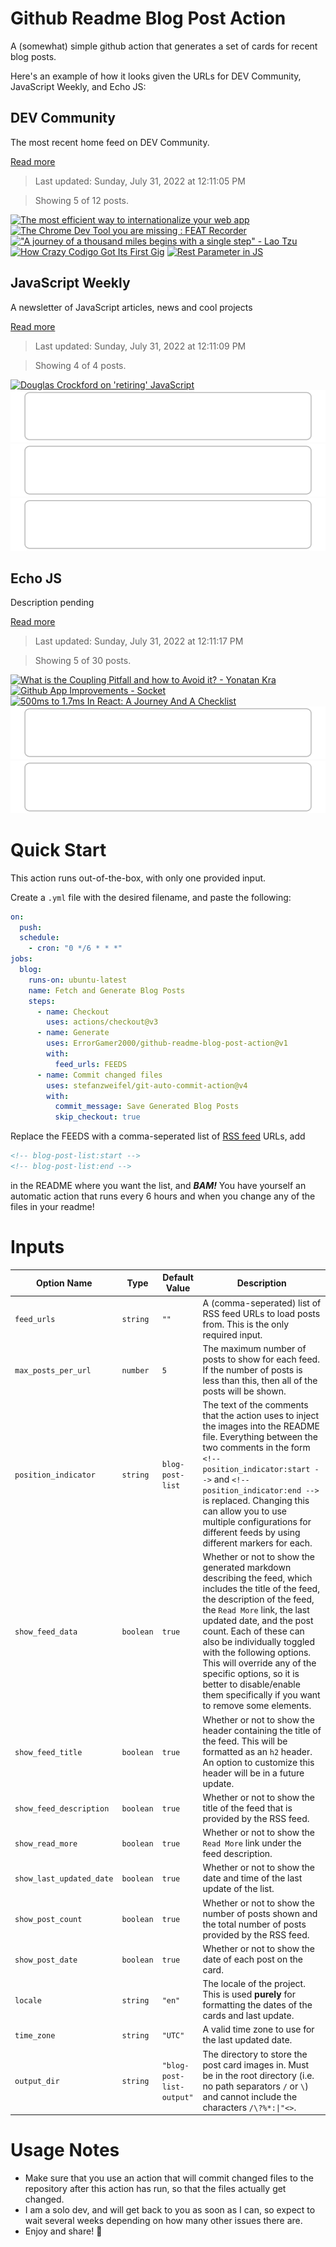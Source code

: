 # Github Readme Blog Post Action

A (somewhat) simple github action that generates a set of cards for recent blog posts.

Here's an example of how it looks given the URLs for DEV Community, JavaScript Weekly, and Echo JS:

<!-- post-list:start -->
## DEV Community

The most recent home feed on DEV Community.

[Read more](https://dev.to)
> Last updated: Sunday, July 31, 2022 at 12:11:05 PM

> Showing 5 of 12 posts.

[![The most efficient way to internationalize your web app](https://raw.githubusercontent.com/ErrorGamer2000/github-readme-blog-post-action/main/generated_files/DEV_Community/The_most_efficient_way_to_internationalize_your_web_app.svg)](https://dev.to/itsrakesh/the-most-efficient-way-to-internationalize-your-web-app-e6d)
[![The Chrome Dev Tool you are missing : FEAT Recorder](https://raw.githubusercontent.com/ErrorGamer2000/github-readme-blog-post-action/main/generated_files/DEV_Community/The_Chrome_Dev_Tool_you_are_missing___FEAT_Recorder.svg)](https://dev.to/shrihari/the-chrome-dev-tool-you-are-missing-feat-recorder-4ao5)
[!["A journey of a thousand miles begins with a single step" - Lao Tzu](https://raw.githubusercontent.com/ErrorGamer2000/github-readme-blog-post-action/main/generated_files/DEV_Community/_A_journey_of_a_thousand_miles_begins_with_a_single_step__-_Lao_Tzu.svg)](https://dev.to/princenwaonicha/a-journey-of-a-thousand-miles-begins-with-a-single-step-lao-tzu-3bla)
[![How Crazy Codigo Got Its First Gig](https://raw.githubusercontent.com/ErrorGamer2000/github-readme-blog-post-action/main/generated_files/DEV_Community/How_Crazy_Codigo_Got_Its_First_Gig.svg)](https://dev.to/crazycodigo/how-crazy-codigo-got-its-first-gig-2j6i)
[![Rest Parameter in JS](https://raw.githubusercontent.com/ErrorGamer2000/github-readme-blog-post-action/main/generated_files/DEV_Community/Rest_Parameter_in_JS.svg)](https://dev.to/shubhamtiwari909/rest-parameter-in-js-4jdn)


## JavaScript Weekly

A newsletter of JavaScript articles, news and cool projects

[Read more](https://javascriptweekly.com/)
> Last updated: Sunday, July 31, 2022 at 12:11:09 PM

> Showing 4 of 4 posts.

[![Douglas Crockford on 'retiring' JavaScript](https://raw.githubusercontent.com/ErrorGamer2000/github-readme-blog-post-action/main/generated_files/JavaScript_Weekly/Douglas_Crockford_on_'retiring'_JavaScript.svg)](https://javascriptweekly.com/issues/600)
[![Common JavaScript issues developers face](https://raw.githubusercontent.com/ErrorGamer2000/github-readme-blog-post-action/main/generated_files/JavaScript_Weekly/Common_JavaScript_issues_developers_face.svg)](https://javascriptweekly.com/issues/599)
[![Vite 3, or in French: quick, quick, quick.](https://raw.githubusercontent.com/ErrorGamer2000/github-readme-blog-post-action/main/generated_files/JavaScript_Weekly/Vite_3__or_in_French__quick__quick__quick..svg)](https://javascriptweekly.com/issues/598)
[![An all-in-Bun JavaScript runtime.](https://raw.githubusercontent.com/ErrorGamer2000/github-readme-blog-post-action/main/generated_files/JavaScript_Weekly/An_all-in-Bun_JavaScript_runtime..svg)](https://javascriptweekly.com/issues/597)


## Echo JS

Description pending

[Read more](
http://www.echojs.com
)
> Last updated: Sunday, July 31, 2022 at 12:11:17 PM

> Showing 5 of 30 posts.

[![What is the Coupling Pitfall and how to Avoid it? - Yonatan Kra](https://raw.githubusercontent.com/ErrorGamer2000/github-readme-blog-post-action/main/generated_files/_Echo_JS_/What_is_the_Coupling_Pitfall_and_how_to_Avoid_it__-_Yonatan_Kra.svg)](https://yonatankra.com/what-is-the-coupling-pitfall-and-how-to-avoid-it/)
[![Github App Improvements - Socket](https://raw.githubusercontent.com/ErrorGamer2000/github-readme-blog-post-action/main/generated_files/_Echo_JS_/Github_App_Improvements_-_Socket.svg)](https://socket.dev/blog/github-app-improvements)
[![500ms to 1.7ms In React: A Journey And A Checklist](https://raw.githubusercontent.com/ErrorGamer2000/github-readme-blog-post-action/main/generated_files/_Echo_JS_/500ms_to_1.7ms_In_React__A_Journey_And_A_Checklist.svg)](
https://orizens.com/blog/500ms-to-1-7ms-in-react-a-journey-and-a%20checklist/
)
[![NX: Integration testing Apollo GraphQL and MongoDB Mongoose with Jest ](https://raw.githubusercontent.com/ErrorGamer2000/github-readme-blog-post-action/main/generated_files/_Echo_JS_/NX__Integration_testing_Apollo_GraphQL_and_MongoDB_Mongoose_with_Jest_.svg)](https://creotip.io/posts/nx-testing-apollo-server-mongodb-mongoose)
[![@gauravnumber/move](https://raw.githubusercontent.com/ErrorGamer2000/github-readme-blog-post-action/main/generated_files/_Echo_JS_/@gauravnumber_move.svg)](https://www.npmjs.com/package/@gauravnumber/move)


<!-- post-list:end -->

# Quick Start

This action runs out-of-the-box, with only one provided input.

Create a `.yml` file with the desired filename, and paste the following:

```yml
on:
  push:
  schedule:
    - cron: "0 */6 * * *"
jobs:
  blog:
    runs-on: ubuntu-latest
    name: Fetch and Generate Blog Posts
    steps:
      - name: Checkout
        uses: actions/checkout@v3
      - name: Generate
        uses: ErrorGamer2000/github-readme-blog-post-action@v1
        with:
          feed_urls: FEEDS
      - name: Commit changed files
        uses: stefanzweifel/git-auto-commit-action@v4
        with:
          commit_message: Save Generated Blog Posts
          skip_checkout: true
```

Replace the FEEDS with a comma-seperated list of [RSS feed](https://rss.com/blog/how-do-rss-feeds-work/) URLs, add

```md
<!-- blog-post-list:start -->
<!-- blog-post-list:end -->
```

in the README where you want the list, and **_BAM!_** You have yourself an automatic action that runs every 6 hours and when you change any of the files in your readme!

# Inputs

<table>
  <thead>
    <tr>
      <th>Option Name</th>
      <th>Type</th>
      <th>Default Value</th>
      <th>Description</th>
    </tr>
  </thead>
  <tbody>
    <tr>
      <td><code>feed_urls</code></td>
      <td><code>string</code></td>
      <td><code>""</code></td>
      <td>A (comma-seperated) list of RSS feed URLs to load posts from. This is the only required input.</td>
    </tr>
    <tr>
      <td><code>max_posts_per_url</code></td>
      <td><code>number</code></td>
      <td><code>5</code></td>
      <td>The maximum number of posts to show for each feed. If the number of posts is less than this, then all of the posts will be shown.</td>
    </tr>
    <tr>
      <td><code>position_indicator</code></td>
      <td><code>string</code></td>
      <td><code>blog-post-list</code></td>
      <td>The text of the comments that the action uses to inject the images into the README file. Everything between the two comments in the form <code>&lt;!-- position_indicator:start --&gt;</code> and <code>&lt;!-- position_indicator:end --&gt;</code> is replaced. Changing this can allow you to use multiple configurations for different feeds by using different markers for each.</td>
    </tr>
    <tr>
      <td><code>show_feed_data</code></td>
      <td><code>boolean</code></td>
      <td><code>true</code></td>
      <td>Whether or not to show the generated markdown describing the feed, which includes the title of the feed, the description of the feed, the <code>Read More</code> link, the last updated date, and the post count. Each of these can also be individually toggled with the following options. This will override any of the specific options, so it is better to disable/enable them specifically if you want to remove some elements.</td>
    </tr>
    <tr>
      <td><code>show_feed_title</code></td>
      <td><code>boolean</code></td>
      <td><code>true</code></td>
      <td>Whether or not to show the header containing the title of the feed. This will be formatted as an <code>h2</code> header. An option to customize this header will be in a future update.</td>
    </tr>
    <tr>
      <td><code>show_feed_description</code></td>
      <td><code>boolean</code></td>
      <td><code>true</code></td>
      <td>Whether or not to show the title of the feed that is provided by the RSS feed.</td>
    </tr>
    <tr>
      <td><code>show_read_more</code></td>
      <td><code>boolean</code></td>
      <td><code>true</code></td>
      <td>Whether or not to show the <code>Read More</code> link under the feed description.</td>
    </tr>
    <tr>
      <td><code>show_last_updated_date</code></td>
      <td><code>boolean</code></td>
      <td><code>true</code></td>
      <td>Whether or not to show the date and time of the last update of the list.</td>
    </tr>
    <tr>
      <td><code>show_post_count</code></td>
      <td><code>boolean</code></td>
      <td><code>true</code></td>
      <td>Whether or not to show the number of posts shown and the total number of posts provided by the RSS feed.</td>
    </tr>
    <tr>
      <td><code>show_post_date</code></td>
      <td><code>boolean</code></td>
      <td><code>true</code></td>
      <td>Whether or not to show the date of each post on the card.</td>
    </tr>
    <tr>
      <td><code>locale</code></td>
      <td><code>string</code></td>
      <td><code>"en"</code></td>
      <td>The locale of the project. This is used <strong>purely</strong> for formatting the dates of the cards and last update.</td>
    </tr>
    <tr>
      <td><code>time_zone</code></td>
      <td><code>string</code></td>
      <td><code>"UTC"</code></td>
      <td>A valid time zone to use for the last updated date.</td>
    </tr>
    <tr>
      <td><code>output_dir</code></td>
      <td><code>string</code></td>
      <td><code>"blog-post-list-output"</code></td>
      <td>The directory to store the post card images in. Must be in the root directory (i.e. no path separators <code>/</code> or <code>\</code>) and cannot include the characters <code>/\?%*:|"&lt;&gt;</code>.</td>
    </tr>
<!--
    <tr>
      <td><code></code></td>
      <td><cde></cde></td>
      <td><code></code></td>
      <td></td>
    </tr>
-->
  </tbody>
</table>

# Usage Notes

- Make sure that you use an action that will commit changed files to the repository after this action has run, so that the files actually get changed.
- I am a solo dev, and will get back to you as soon as I can, so expect to wait several weeks depending on how many other issues there are.
- Enjoy and share! 🤗
